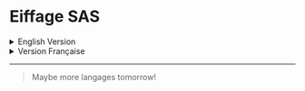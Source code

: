 # Eiffage SAS

<details>
<Summary>English Version</Summary>

## Welcome to my internship section at Eiffage SAS!

So, during my first year of my French Senior technician certificate, I needed to do an internship. So the company Eiffage SAS was kind enough to accept me inside their teams to do some databases and IT management. 

During this traineeship, I've worked with two teams. The first has a mission to update a software made for on-field workers who worked to maintain mobile network antennas all over France. Mine was to get the reports of workers to check if in the reports there is anything new to the database, and if I observe something different, make the modification to put the database up-to-date. I've also done some Excel macros to help office workers who get a lot of different information from reports in different Excel sheets to make all this information in only one proper Excel sheet.

> I've done for three weeks, and after I have switched to another team to learn as much as I could.

For the other team, it was an IT team, whose job was very intense due to the agency switching companies from SNEF Telecom to Eiffage. So their main priorities were to change everything server-wise in the different agencies bought all over France. For the switch, I could see how they worked to change the local server and exchange with different agencies and professionals. I could also see them working on the maintenance of the local server and on issues that could affect employees. As for myself, I've mainly worked on to help on every issue, IT-wise, that could happen inside the agency, like helping employees when something doesn't work on a computer, renewing licenses keys, helping to understand how devices work, etc. The main thing that I've done was to recover the pre-made website named GLPI which is open-source, to put it on the local server. It was used as a ticketing solution to send issue-regard messages to network admin to treat every problem that could happen in the company. I've linked it to the Active Directory to permit employees to connect with their Windows logs. I've also changed the source code to make it appear with Eiffage colors and logo.

>***GLPI Webisite with Eiffage colors wich looks really cool!***

![GLPI Website with Eiffage colors which looks really cool!](https://github.com/leandrePerret/Portfolio/blob/test/GLPI.jpg)

And so that's all concerning my internship !

## Resource

The only resource that I've got is my internship report, which is brought in the files on this branch; you can check it up here!

***I've only got a French version of it; maybe someday there's going to be an English version, but I don't think.***

*So that's all for this branch; if you have any questions or want to talk about it, don't hesitate to contact me!*
</Details>


<details>
<Summary>Version Française</Summary>

## Bienvenue dans la section de mon stage chez Eiffage SAS!

Lors de ma première année de brevet de technicien supérieur français, j'ai eu besoin de faire un stage pour conclure mon année. La société Eiffage SAS a donc eu la gentillesse de m'accueillir au sein de ses équipes pour effectuer des travaux sur des bases de données et de gestion de réseau et matériels informatiques. 

Au cours de ce stage, j'ai travaillé avec deux équipes. La première avait pour mission de mettre à jour un logiciel destiné aux ouvriers de terrain qui travaillaient à l'entretien des antennes de réseau mobile dans toute la France. Ma tâche consistait à recevoir les rapports des travailleurs pour vérifier s'il y avait du nouveau dans la base de données, et si j'observais quelque chose de différent, je faisais les modifications nécessaires pour mettre la base de données à jour. J'ai également créé des macros Excel pour aider les employés de bureau qui reçoivent beaucoup d'informations différentes à partir de rapports dans différentes feuilles Excel, à regrouper toutes ces informations dans une seule feuille Excel appropriée.

> J'ai travaillé pendant trois semaines, puis j'ai changé vers une autre équipe pour apprendre le plus que je le pouvais.

Pour l'autre équipe, il s'agissait d'une équipe informatique, dont le travail était très intense en raison du changement d'entreprise de l'agence, qui est passée de SNEF Telecom à Eiffage. Leurs principales priorités étaient donc de tout changer au niveau des serveurs dans les différentes agences achetées dans toute la France. Pour le changement, j'ai pu voir comment ils travaillaient pour changer le serveur local et échanger avec les différentes agences et les professionnels. J'ai également pu les voir travailler sur la maintenance du serveur local et gérer tout les problèmes au sein de l'entreprise. En ce qui me concerne, j'ai principalement travaillé pour aider à résoudre tous les problèmes informatiques pouvant survenir au sein de l'agence, comme aider les employés lorsque quelque chose ne fonctionne pas sur un ordinateur, renouveler les clés de licence, aider à comprendre le fonctionnement des appareils, etc. La principale chose que j'ai faite a été de récupérer le site web pré-fait nommé GLPI qui est open-source, pour le mettre sur le serveur local. Il était utilisé comme solution de ticketing pour envoyer des messages d'alerte à l'administrateur réseau afin de traiter tous les problèmes pouvant survenir dans l'entreprise. 
Je l'ai relié à l'Active Directory pour permettre aux employés de se connecter avec leurs logs Windows. J'ai également modifié le code source pour qu'il apparaisse avec les couleurs et le logo d'Eiffage.

>***Le site GLPI modifié aux couleurs Eiffage avec un rendu vraiment propre!***

![Le site GLPI modifié aux couleurs Eiffage avec un rendu vraiment propre!](https://github.com/leandrePerret/Portfolio/blob/test/GLPI.jpg)

Et voilà, c'est tout pour mon stage !

## Ressource

La seule ressource que j'ai est mon rapport de stage, qui se trouve dans les fichiers de cette branche; vous pouvez le consulter ici !

*C'est donc tout pour cette branche; si vous avez des questions ou voulez en parler, n'hésitez pas à me contacter !*

</details>

---
>Maybe more langages tomorrow!